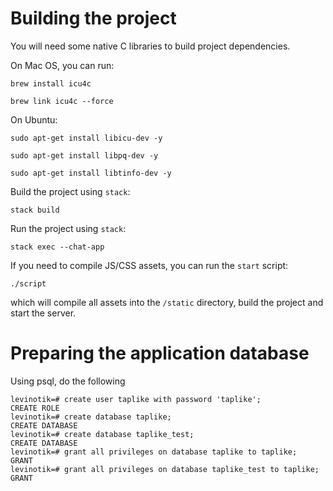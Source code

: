 # Building the project

You will need some native C libraries to build project dependencies.

On Mac OS, you can run:

`brew install icu4c`

`brew link icu4c --force`

On Ubuntu:

`sudo apt-get install libicu-dev -y`

`sudo apt-get install libpq-dev -y`

`sudo apt-get install libtinfo-dev -y`

Build the project using `stack`:

`stack build`

Run the project using `stack`:

`stack exec --chat-app`

If you need to compile JS/CSS assets, you can run the `start` script:

`./script`

which will compile all assets into the `/static` directory, build the project and start the server.

# Preparing the application database

Using psql, do the following

```
levinotik=# create user taplike with password 'taplike';
CREATE ROLE
levinotik=# create database taplike;
CREATE DATABASE
levinotik=# create database taplike_test;
CREATE DATABASE
levinotik=# grant all privileges on database taplike to taplike;
GRANT
levinotik=# grant all privileges on database taplike_test to taplike;
GRANT
```
